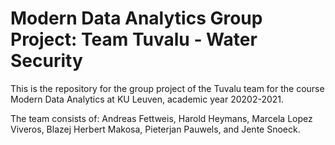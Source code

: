 # Modern Data Analytics Group Project: Team Tuvalu - Water Security

This is the repository for the group project of the Tuvalu team for the course Modern Data Analytics at KU Leuven, academic year 20202-2021. 

The team consists of: Andreas Fettweis, Harold Heymans, Marcela Lopez Viveros, Blazej Herbert Makosa, Pieterjan Pauwels, and Jente Snoeck.

